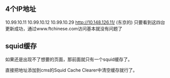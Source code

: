 ## 4个IP地址
10.99.10.11
10.99.10.12
10.99.10.29
http://10.148.126.11/  (东京的)
只要看到这四台更新成功，通过www.ftchinese.com访问基本就没有问题了

## squid缓存
如果还是出现不了想要的页面，那前面就只有一个squid缓存了。

直接把地址添加到cms的Squid Cache Clearer中清空缓存就行了。